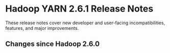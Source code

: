 # Hadoop YARN 2.6.1 Release Notes

These release notes cover  new developer and user-facing incompatibilities, features, and major improvements.

## Changes since Hadoop 2.6.0




